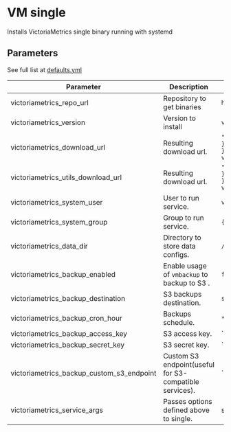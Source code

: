 # VM single

Installs VictoriaMetrics single binary running with systemd

## Parameters

See full list at [defaults.yml](./defaults/main.yml)

| Parameter                                 | Description                                            | Default                                                                                                                                       |
|-------------------------------------------|--------------------------------------------------------|-----------------------------------------------------------------------------------------------------------------------------------------------|
| victoriametrics_repo_url                  | Repository to get binaries                             | `https://github.com/VictoriaMetrics/VictoriaMetrics`                                                                                          |
| victoriametrics_version                   | Version to install                                     | `v1.76.0`                                                                                                                                     |
| victoriametrics_download_url              | Resulting download url.                                | `"{{ victoriametrics_repo_url }}/releases/download/{{ victoriametrics_version }}/vmutils-{{ go_arch }}-{{ victoriametrics_version }}.tar.gz"` |
| victoriametrics_utils_download_url        | Resulting download url.                                | `"{{ victoriametrics_repo_url }}/releases/download/{{ victoriametrics_version }}/vmutils-{{ go_arch }}-{{ victoriametrics_version }}.tar.gz"` |
| victoriametrics_system_user               | User to run service.                                   | `victoriametrics`                                                                                                                             |
| victoriametrics_system_group              | Group to run service.                                  | `{{ victoriametrics_system_user }}`                                                                                                           |
| victoriametrics_data_dir                  | Directory to store data configs.                       | `/var/lib/victoria-metrics/`                                                                                                                  |
| victoriametrics_backup_enabled            | Enable usage of `vmbackup` to backup to S3 .           | `false`                                                                                                                                       |
| victoriametrics_backup_destination        | S3 backups destination.                                | `s3://`                                                                                                                                       |
| victoriametrics_backup_cron_hour          | Backups schedule.                                      | `*/2`                                                                                                                                         |
| victoriametrics_backup_access_key         | S3 access key.                                         | ``                                                                                                                                            |
| victoriametrics_backup_secret_key         | S3 secret key.                                         | ``                                                                                                                                            |
| victoriametrics_backup_custom_s3_endpoint | Custom S3 endpoint(useful for S3-compatible services). | ``                                                                                                                                            |
| victoriametrics_service_args              | Passes options defined above to single.                | see [defaults.yml](./defaults/main.yml)                                                                                                       |

